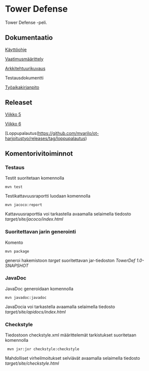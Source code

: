 # Tower Defense

Tower Defense -peli.

## Dokumentaatio

[Käyttöohje](https://github.com/mvarilo/ot-harjoitustyo/blob/master/dokumentaatio/kayttoohje.md)

[Vaatimusmäärittely](https://github.com/mvarilo/ot-harjoitustyo/blob/master/dokumentaatio/vaatimusmaarittely.md)

[Arkkitehtuurikuvaus](https://github.com/mvarilo/ot-harjoitustyo/blob/master/dokumentaatio/arkkitehtuuri.md)

Testausdokumentti

[Työaikakirjanpito](https://github.com/mvarilo/ot-harjoitustyo/blob/master/dokumentaatio/tuntikirjanpito.md)

## Releaset

[Viikko 5](https://github.com/mvarilo/ot-harjoitustyo/releases/tag/viikko5)

[Viikko 6](https://github.com/mvarilo/ot-harjoitustyo/releases/tag/viikko6)

[Loppupalautus(https://github.com/mvarilo/ot-harjoitustyo/releases/tag/loppupalautus)

## Komentorivitoiminnot

### Testaus

Testit suoritetaan komennolla

```
mvn test
```

Testikattavuusraportti luodaan komennolla

```
mvn jacoco:report
```

Kattavuusraporttia voi tarkastella avaamalla selaimella tiedosto _target/site/jacoco/index.html_

### Suoritettavan jarin generointi

Komento

```
mvn package
```

generoi hakemistoon _target_ suoritettavan jar-tiedoston _TowerDef 1.0-SNAPSHOT_

### JavaDoc

JavaDoc generoidaan komennolla

```
mvn javadoc:javadoc
```

JavaDocia voi tarkastella avaamalla selaimella tiedosto _target/site/apidocs/index.html_

### Checkstyle

Tiedostoon checkstyle.xml määrittelemät tarkistukset suoritetaan komennolla

```
 mvn jxr:jxr checkstyle:checkstyle
```

Mahdolliset virheilmoitukset selviävät avaamalla selaimella tiedosto _target/site/checkstyle.html_